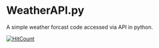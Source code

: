# WeatherAPI.py
A simple weather forcast code accessed via API in python.

[![HitCount](http://hits.dwyl.io/Neilblaze/Weather-Forcastpy.svg)](http://hits.dwyl.io/Neilblaze/Weather-Forcastpy)

